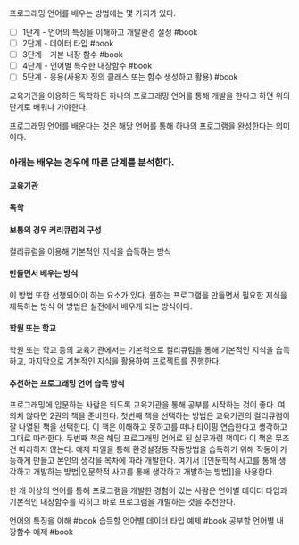 
프로그래밍 언어를 배우는 방법에는 몇 가지가 있다. 

- [ ] 1단계 - 언어의 특징을 이해하고 개발환경 설정 #book
- [ ] 2단계 - 데이터 타입 #book
- [ ] 3단계 - 기본 내장 함수 #book
- [ ] 4단계 - 언어별 특수한 내장함수 #book
- [ ] 5단계 - 응용(사용자 정의 클래스 또는 함수 생성하고 활용) #book

교육기관을 이용하든 독학하든 하나의 프로그래밍 언어를 통해 개발을 한다고 하면 위의 단계로 배워나 가야한다. 


프로그래밍 언어를 배운다는 것은 해당 언어를 통해 하나의 프로그램을 완성한다는 의미이다. 

### 아래는 배우는 경우에 따른 단계를 분석한다.
#### 교육기관 
#### 독학
#### 보통의 경우 커리큐럼의 구성
컬리큐럼을 이용해 기본적인 지식을 습득하는 방식
#### 만들면서 베우는 방식
이 방법 또한 선챙되어야 하는 요소가 있다. 
원하는 프로그램을 만들면서 필요한 지식을 체득하는 방식
이 방법은 실전에서 배우게 되는 방식이다. 
#### 학원 또는 학교
학원 또는 학교 등의 교육기관에서는 기본적으로 컬리큐럼을 통해 기본적인 지식을 습득하고, 마지막으로 기본적인 지식을 활용하여 프로젝트를 진행한다. 
#### 추천하는 프로그래밍 언어 습득 방식
프로그래밍에 입문하는 사람은 되도록 교육기관을 통해 공부를 시작하는 것이 좋다. 
여의치 않다면 2권의 책을 준비한다. 
첫번째 책을 선택하는 방법은 교육기관의 컬리큐럼이 잘 나열된 책을 선택한다. 
이 책은 이해하고 못하고를 떠나 타이핑 연습한다고 생각하고 그대로 따라한다. 
두번째 책은 해당 프로그래밍 언어로 된 실무과련 책이다 
이 책은 무조건 따라하지 않는다. 
예제 파일을 통해 환경설정등 작동방법을 습득하기 위해 작동이 가능하게 만들고 
본인의 생각을 목차에 따라 개발한다.
여기서 [[인문학적 사고를 통해 생각하고 개발하는 방법|인문학적 사고를 통해 생각하고 개발하는 방법]]을 사용한다.

한 개 이상의 언어를 통해 프로그램을 개발한 경험이 있는 사람은 언어별 데이터 타입과 기본적인 내장함수를 익히고 바로 프로그램을 개발하는 것을 추천한다. 

 언어의 특징을 이해 #book
 습득할 언어별 데이터 타입 예제 #book
 공부할 언어별 내장함수 예제 #book


